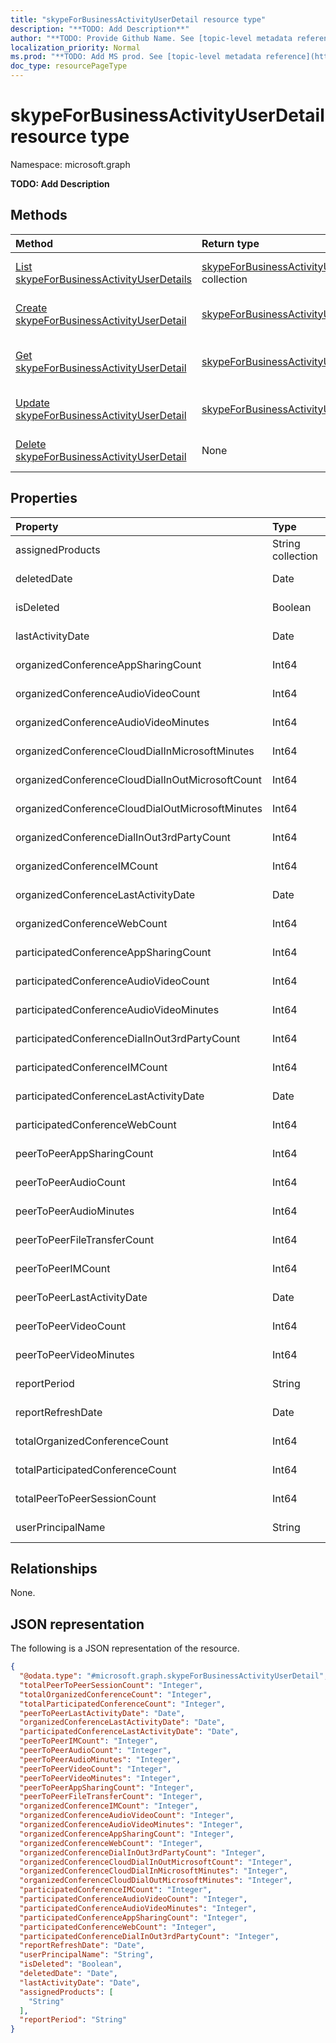 ```yaml
---
title: "skypeForBusinessActivityUserDetail resource type"
description: "**TODO: Add Description**"
author: "**TODO: Provide Github Name. See [topic-level metadata reference](https://msgo.azurewebsites.net/add/document/guidelines/metadata.html#topic-level-metadata)**"
localization_priority: Normal
ms.prod: "**TODO: Add MS prod. See [topic-level metadata reference](https://msgo.azurewebsites.net/add/document/guidelines/metadata.html#topic-level-metadata)**"
doc_type: resourcePageType
---
```


# skypeForBusinessActivityUserDetail resource type

Namespace: microsoft.graph

**TODO: Add Description**

## Methods
|Method|Return type|Description|
|:---|:---|:---|
|[List skypeForBusinessActivityUserDetails](../api/skypeforbusinessactivityuserdetail-list.md)|[skypeForBusinessActivityUserDetail](../resources/skypeforbusinessactivityuserdetail.md) collection|Get a list of the [skypeForBusinessActivityUserDetail](../resources/skypeforbusinessactivityuserdetail.md) objects and their properties.|
|[Create skypeForBusinessActivityUserDetail](../api/skypeforbusinessactivityuserdetail-create.md)|[skypeForBusinessActivityUserDetail](../resources/skypeforbusinessactivityuserdetail.md)|Create a new [skypeForBusinessActivityUserDetail](../resources/skypeforbusinessactivityuserdetail.md) object.|
|[Get skypeForBusinessActivityUserDetail](../api/skypeforbusinessactivityuserdetail-get.md)|[skypeForBusinessActivityUserDetail](../resources/skypeforbusinessactivityuserdetail.md)|Read the properties and relationships of a [skypeForBusinessActivityUserDetail](../resources/skypeforbusinessactivityuserdetail.md) object.|
|[Update skypeForBusinessActivityUserDetail](../api/skypeforbusinessactivityuserdetail-update.md)|[skypeForBusinessActivityUserDetail](../resources/skypeforbusinessactivityuserdetail.md)|Update the properties of a [skypeForBusinessActivityUserDetail](../resources/skypeforbusinessactivityuserdetail.md) object.|
|[Delete skypeForBusinessActivityUserDetail](../api/skypeforbusinessactivityuserdetail-delete.md)|None|Deletes a [skypeForBusinessActivityUserDetail](../resources/skypeforbusinessactivityuserdetail.md) object.|

## Properties
|Property|Type|Description|
|:---|:---|:---|
|assignedProducts|String collection|**TODO: Add Description**|
|deletedDate|Date|**TODO: Add Description**|
|isDeleted|Boolean|**TODO: Add Description**|
|lastActivityDate|Date|**TODO: Add Description**|
|organizedConferenceAppSharingCount|Int64|**TODO: Add Description**|
|organizedConferenceAudioVideoCount|Int64|**TODO: Add Description**|
|organizedConferenceAudioVideoMinutes|Int64|**TODO: Add Description**|
|organizedConferenceCloudDialInMicrosoftMinutes|Int64|**TODO: Add Description**|
|organizedConferenceCloudDialInOutMicrosoftCount|Int64|**TODO: Add Description**|
|organizedConferenceCloudDialOutMicrosoftMinutes|Int64|**TODO: Add Description**|
|organizedConferenceDialInOut3rdPartyCount|Int64|**TODO: Add Description**|
|organizedConferenceIMCount|Int64|**TODO: Add Description**|
|organizedConferenceLastActivityDate|Date|**TODO: Add Description**|
|organizedConferenceWebCount|Int64|**TODO: Add Description**|
|participatedConferenceAppSharingCount|Int64|**TODO: Add Description**|
|participatedConferenceAudioVideoCount|Int64|**TODO: Add Description**|
|participatedConferenceAudioVideoMinutes|Int64|**TODO: Add Description**|
|participatedConferenceDialInOut3rdPartyCount|Int64|**TODO: Add Description**|
|participatedConferenceIMCount|Int64|**TODO: Add Description**|
|participatedConferenceLastActivityDate|Date|**TODO: Add Description**|
|participatedConferenceWebCount|Int64|**TODO: Add Description**|
|peerToPeerAppSharingCount|Int64|**TODO: Add Description**|
|peerToPeerAudioCount|Int64|**TODO: Add Description**|
|peerToPeerAudioMinutes|Int64|**TODO: Add Description**|
|peerToPeerFileTransferCount|Int64|**TODO: Add Description**|
|peerToPeerIMCount|Int64|**TODO: Add Description**|
|peerToPeerLastActivityDate|Date|**TODO: Add Description**|
|peerToPeerVideoCount|Int64|**TODO: Add Description**|
|peerToPeerVideoMinutes|Int64|**TODO: Add Description**|
|reportPeriod|String|**TODO: Add Description**|
|reportRefreshDate|Date|**TODO: Add Description**|
|totalOrganizedConferenceCount|Int64|**TODO: Add Description**|
|totalParticipatedConferenceCount|Int64|**TODO: Add Description**|
|totalPeerToPeerSessionCount|Int64|**TODO: Add Description**|
|userPrincipalName|String|**TODO: Add Description**|

## Relationships
None.

## JSON representation
The following is a JSON representation of the resource.
<!-- {
  "blockType": "resource",
  "keyProperty": "id",
  "@odata.type": "microsoft.graph.skypeForBusinessActivityUserDetail",
  "baseType": "",
  "openType": false
}
-->
``` json
{
  "@odata.type": "#microsoft.graph.skypeForBusinessActivityUserDetail",
  "totalPeerToPeerSessionCount": "Integer",
  "totalOrganizedConferenceCount": "Integer",
  "totalParticipatedConferenceCount": "Integer",
  "peerToPeerLastActivityDate": "Date",
  "organizedConferenceLastActivityDate": "Date",
  "participatedConferenceLastActivityDate": "Date",
  "peerToPeerIMCount": "Integer",
  "peerToPeerAudioCount": "Integer",
  "peerToPeerAudioMinutes": "Integer",
  "peerToPeerVideoCount": "Integer",
  "peerToPeerVideoMinutes": "Integer",
  "peerToPeerAppSharingCount": "Integer",
  "peerToPeerFileTransferCount": "Integer",
  "organizedConferenceIMCount": "Integer",
  "organizedConferenceAudioVideoCount": "Integer",
  "organizedConferenceAudioVideoMinutes": "Integer",
  "organizedConferenceAppSharingCount": "Integer",
  "organizedConferenceWebCount": "Integer",
  "organizedConferenceDialInOut3rdPartyCount": "Integer",
  "organizedConferenceCloudDialInOutMicrosoftCount": "Integer",
  "organizedConferenceCloudDialInMicrosoftMinutes": "Integer",
  "organizedConferenceCloudDialOutMicrosoftMinutes": "Integer",
  "participatedConferenceIMCount": "Integer",
  "participatedConferenceAudioVideoCount": "Integer",
  "participatedConferenceAudioVideoMinutes": "Integer",
  "participatedConferenceAppSharingCount": "Integer",
  "participatedConferenceWebCount": "Integer",
  "participatedConferenceDialInOut3rdPartyCount": "Integer",
  "reportRefreshDate": "Date",
  "userPrincipalName": "String",
  "isDeleted": "Boolean",
  "deletedDate": "Date",
  "lastActivityDate": "Date",
  "assignedProducts": [
    "String"
  ],
  "reportPeriod": "String"
}
```

